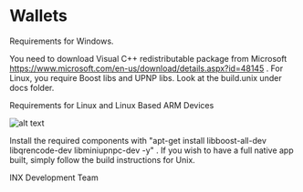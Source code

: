 # Wallets

Requirements for Windows.

You need to download Visual C++ redistributable package from Microsoft https://www.microsoft.com/en-us/download/details.aspx?id=48145 . For Linux, you require Boost libs and UPNP libs. Look at the build.unix under docs folder.

Requirements for Linux and Linux Based ARM Devices

![alt text](https://www.element14.com/community/dtss-images/uploads/devtool/image/large/Raspberry_Pi_3_Model_B_1GB_RAM.png)


Install the required components with "apt-get install libboost-all-dev libqrencode-dev libminiupnpc-dev -y" . If you wish to have a full native app built, simply follow the build instructions for Unix.

INX Development Team

